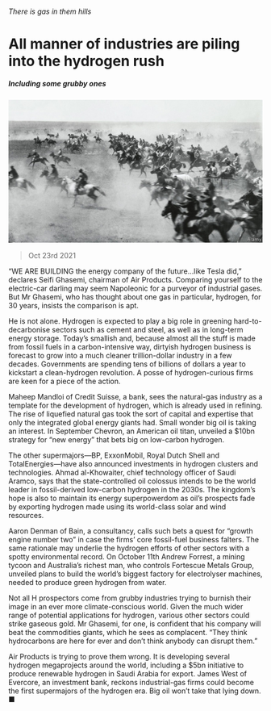 ###### There is gas in them hills

# All manner of industries are piling into the hydrogen rush 

##### Including some grubby ones 

![image](images/20211023_WBP001_0.jpg) 

> Oct 23rd 2021 

“WE ARE BUILDING the energy company of the future…like Tesla did,” declares Seifi Ghasemi, chairman of Air Products. Comparing yourself to the electric-car darling may seem Napoleonic for a purveyor of industrial gases. But Mr Ghasemi, who has thought about one gas in particular, hydrogen, for 30 years, insists the comparison is apt.

He is not alone. Hydrogen is expected to play a big role in greening hard-to-decarbonise sectors such as cement and steel, as well as in long-term energy storage. Today’s smallish and, because almost all the stuff is made from fossil fuels in a carbon-intensive way, dirtyish hydrogen business is forecast to grow into a much cleaner trillion-dollar industry in a few decades. Governments are spending tens of billions of dollars a year to kickstart a clean-hydrogen revolution. A posse of hydrogen-curious firms are keen for a piece of the action.


Maheep Mandloi of Credit Suisse, a bank, sees the natural-gas industry as a template for the development of hydrogen, which is already used in refining. The rise of liquefied natural gas took the sort of capital and expertise that only the integrated global energy giants had. Small wonder big oil is taking an interest. In September Chevron, an American oil titan, unveiled a $10bn strategy for “new energy” that bets big on low-carbon hydrogen.

The other supermajors—BP, ExxonMobil, Royal Dutch Shell and TotalEnergies—have also announced investments in hydrogen clusters and technologies. Ahmad al-Khowaiter, chief technology officer of Saudi Aramco, says that the state-controlled oil colossus intends to be the world leader in fossil-derived low-carbon hydrogen in the 2030s. The kingdom’s hope is also to maintain its energy superpowerdom as oil’s prospects fade by exporting hydrogen made using its world-class solar and wind resources.

Aaron Denman of Bain, a consultancy, calls such bets a quest for “growth engine number two” in case the firms’ core fossil-fuel business falters. The same rationale may underlie the hydrogen efforts of other sectors with a spotty environmental record. On October 11th Andrew Forrest, a mining tycoon and Australia’s richest man, who controls Fortescue Metals Group, unveiled plans to build the world’s biggest factory for electrolyser machines, needed to produce green hydrogen from water.

Not all H prospectors come from grubby industries trying to burnish their image in an ever more climate-conscious world. Given the much wider range of potential applications for hydrogen, various other sectors could strike gaseous gold. Mr Ghasemi, for one, is confident that his company will beat the commodities giants, which he sees as complacent. “They think hydrocarbons are here for ever and don’t think anybody can disrupt them.”

Air Products is trying to prove them wrong. It is developing several hydrogen megaprojects around the world, including a $5bn initiative to produce renewable hydrogen in Saudi Arabia for export. James West of Evercore, an investment bank, reckons industrial-gas firms could become the first supermajors of the hydrogen era. Big oil won’t take that lying down. ■


